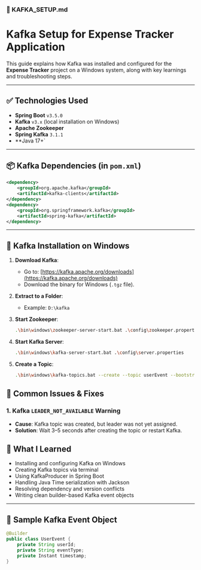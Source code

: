 ### 📘 KAFKA_SETUP.md

# Kafka Setup for Expense Tracker Application

This guide explains how Kafka was installed and configured for the **Expense Tracker** project on a Windows system, along with key learnings and troubleshooting steps.

---

## ✅ Technologies Used

- **Spring Boot** `v3.5.0`
- **Kafka** `v3.x` (local installation on Windows)
- **Apache Zookeeper**
- **Spring Kafka** `3.1.1`
- \*\*Java 17+\`

---

## 📦 Kafka Dependencies (in `pom.xml`)

```xml
<dependency>
    <groupId>org.apache.kafka</groupId>
    <artifactId>kafka-clients</artifactId>
</dependency>
<dependency>
    <groupId>org.springframework.kafka</groupId>
    <artifactId>spring-kafka</artifactId>
</dependency>
```

---

## 💠 Kafka Installation on Windows

1. **Download Kafka**:

   - Go to: [https://kafka.apache.org/downloads](https://kafka.apache.org/downloads)
   - Download the binary for Windows (`.tgz` file).

2. **Extract to a Folder**:

   - Example: `D:\kafka`

3. **Start Zookeeper**:

   ```bash
   .\bin\windows\zookeeper-server-start.bat .\config\zookeeper.properties
   ```

4. **Start Kafka Server**:

   ```bash
   .\bin\windows\kafka-server-start.bat .\config\server.properties
   ```

5. **Create a Topic**:

   ```bash
   .\bin\windows\kafka-topics.bat --create --topic userEvent --bootstrap-server localhost:9092 --partitions 1 --replication-factor 1
   ```

## 🐛 Common Issues & Fixes

### 1. **Kafka `LEADER_NOT_AVAILABLE` Warning**

- **Cause**: Kafka topic was created, but leader was not yet assigned.
- **Solution**: Wait 3–5 seconds after creating the topic or restart Kafka.

## 🧠 What I Learned

- Installing and configuring Kafka on Windows
- Creating Kafka topics via terminal
- Using KafkaProducer in Spring Boot
- Handling Java Time serialization with Jackson
- Resolving dependency and version conflicts
- Writing clean builder-based Kafka event objects

---

## 📌 Sample Kafka Event Object

```java
@Builder
public class UserEvent {
    private String userId;
    private String eventType;
    private Instant timestamp;
}


```
